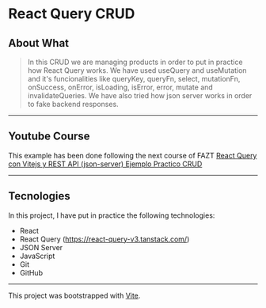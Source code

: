 # React Query CRUD

## About What

>In this CRUD we are managing products in order to put in practice how React Query works. We have used useQuery and useMutation and it's funcionalities like queryKey, queryFn, select, mutationFn, onSuccess, onError, isLoading, isError, error, mutate and invalidateQueries. We have also tried how json server works in order to fake backend responses.
***

## Youtube Course
This example has been done following the next course of FAZT
[React Query con Vitejs y REST API (json-server) Ejemplo Practico CRUD](https://www.youtube.com/watch?v=srMBmtVeS00&ab_channel=FaztCode)
***

## Tecnologies

In this project, I have put in practice the following technologies:
- React
- React Query (https://react-query-v3.tanstack.com/)
- JSON Server
- JavaScript
- Git
- GitHub
***

This project was bootstrapped with [Vite](https://vitejs.dev/).
